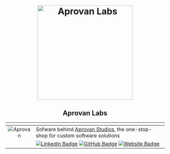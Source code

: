 <h1 align="center">
    <img align="center" width="300" height="300" src="https://raw.githubusercontent.com/AprovanLabs/design/main/assets/logo-labs.png" alt="Aprovan Labs">
</h1>
<h2 align="center">Aprovan Labs</h2>


| <!-- -->    | <!-- -->    |
| :----------------------------------------------------------: | :---------------------------------------------------------- |
| ![Aprovan](https://raw.githubusercontent.com/AprovanLabs/design/main/assets/text-studios.svg) | Sofware behind [Aprovan Studios](https://aprovan.com), the one-stop-shop for custom software solutions |
| | [![Linkedin Badge](https://img.shields.io/badge/-Aprovan-blue?style=flat-square&logo=Linkedin&logoColor=white&link=https://www.linkedin.com/company/aprovan)](https://www.linkedin.com/company/aprovan) [![GitHub Badge](https://img.shields.io/badge/-AprovanLabs-e4405f?style=flat-square&logo=GitHub&logoColor=white&link=https://github.com/AprovanLabs/)](https://github.com/AprovanLabs/) [![Website Badge](https://img.shields.io/badge/-aprovan.com-e34f26?style=flat-square&logo=HTML5&logoColor=white&link=https://aprovan.com/)](https://aprovan.com/) |
